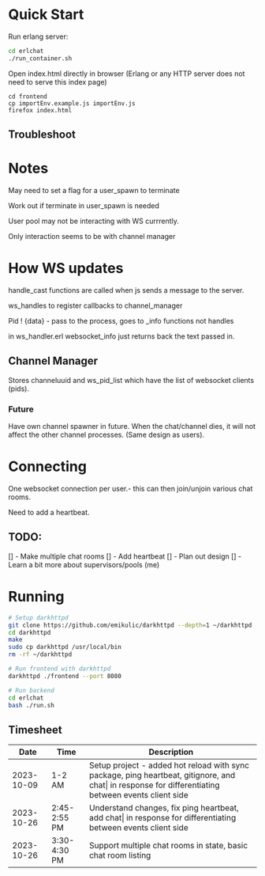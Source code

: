 # Quick Start

Run erlang server:
```sh
cd erlchat
./run_container.sh
```

Open index.html directly in browser (Erlang or any HTTP server does not need to serve this index page)
```
cd frontend
cp importEnv.example.js importEnv.js
firefox index.html
```

## Troubleshoot

# Notes

May need to set a flag for a user_spawn to terminate

Work out if terminate in user_spawn is needed

User pool may not be interacting with WS currrently.

Only interaction seems to be with channel manager

# How WS updates
handle_cast functions are called when js sends a message to the server. 

ws_handles to register callbacks to channel_manager

Pid ! {data} - pass to the process, goes to _info functions not handles

in ws_handler.erl websocket_info just returns back the text passed in.

## Channel Manager

Stores channeluuid and ws_pid_list which have the list of websocket clients (pids).

### Future
Have own channel spawner in future. When the chat/channel dies, it will not affect the other channel processes. (Same design as users).



# Connecting
One websocket connection per user.- this can then join/unjoin various chat rooms.

Need to add a heartbeat.


## TODO:
[] - Make multiple chat rooms
[] - Add heartbeat
[] - Plan out design
[] - Learn a bit more about supervisors/pools (me)

# Running
```bash
# Setup darkhttpd
git clone https://github.com/emikulic/darkhttpd --depth=1 ~/darkhttpd
cd darkhttpd
make
sudo cp darkhttpd /usr/local/bin
rm -rf ~/darkhttpd
```

```bash
# Run frontend with darkhttpd
darkhttpd ./frontend --port 8080
```

```bash
# Run backend
cd erlchat
bash ./run.sh
```

## Timesheet

| Date | Time | Description |
| --- | --- | --- |
| 2023-10-09 | 1-2 AM | Setup project - added hot reload with sync package, ping heartbeat, gitignore, and chat\| in response for differentiating between events client side |
| 2023-10-26 | 2:45-2:55 PM | Understand changes, fix ping heartbeat, add chat\| in response for differentiating between events client side |
| 2023-10-26 | 3:30-4:30 PM | Support multiple chat rooms in state, basic chat room listing |
